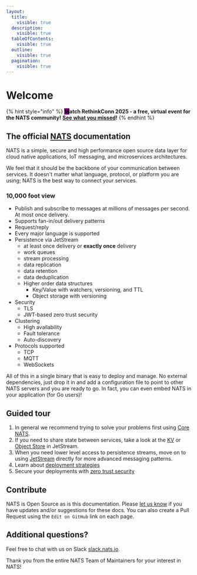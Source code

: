 ```yaml
---
layout:
  title:
    visible: true
  description:
    visible: true
  tableOfContents:
    visible: true
  outline:
    visible: true
  pagination:
    visible: true
---
```


# Welcome

{% hint style="info" %}
<mark style="background-color:purple;">**W**</mark>**atch RethinkConn 2025 - a free, virtual event for the NATS community!** [**See what you missed**](https://www.synadia.com/lp/rethink-conn-2025)**!**
{% endhint %}

## The official [NATS](https://nats.io/) documentation

NATS is a simple, secure and high performance open source data layer for cloud native applications, IoT messaging, and microservices architectures.

We feel that it should be the backbone of your communication between services. It doesn't matter what language, protocol, or platform you are using; NATS is the best way to connect your services.

### 10,000 foot view

* Publish and subscribe to messages at millions of messages per second. At most once delivery.
* Supports fan-in/out delivery patterns
* Request/reply
* Every major language is supported
* Persistence via JetStream
  * at least once delivery or **exactly once** delivery
  * work queues
  * stream processing
  * data replication
  * data retention
  * data deduplication
  * Higher order data structures
    * Key/Value with watchers, versioning, and TTL
    * Object storage with versioning
* Security
  * TLS
  * JWT-based zero trust security
* Clustering
  * High availability
  * Fault tolerance
  * Auto-discovery
* Protocols supported
  * TCP
  * MQTT
  * WebSockets

All of this in a single binary that is easy to deploy and manage. No external dependencies, just drop it in and add a configuration file to point to other NATS servers and you are ready to go. In fact, you can even embed NATS in your application (for Go users)!

## Guided tour

1. In general we recommend trying to solve your problems first using [Core NATS](nats-concepts/core-nats/).
2. If you need to share state between services, take a look at the [KV](nats-concepts/jetstream/key-value-store/) or [Object Store](nats-concepts/jetstream/object-store/obj_store.md) in JetStream.
3. When you need lower level access to persistence streams, move on to using [JetStream](nats-concepts/jetstream/) directly for more advanced messaging patterns.
4. Learn about [deployment strategies](nats-concepts/adaptive_edge_deployment.md)
5. Secure your deployments with [zero trust security](running-a-nats-service/configuration/securing_nats/jwt/)

## Contribute

NATS is Open Source as is this documentation. Please [let us know](mailto:info@nats.io) if you have updates and/or suggestions for these docs. You can also create a Pull Request using the `Edit on GitHub` link on each page.

## Additional questions?

Feel free to chat with us on Slack [slack.nats.io](https://slack.nats.io).

Thank you from the entire NATS Team of Maintainers for your interest in NATS!
